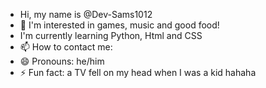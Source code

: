 - Hi, my name is @Dev-Sams1012
- 👀 I'm interested in games, music and good food! 
- I'm currently learning Python, Html and CSS
- 📫 How to contact me: 
- 😄 Pronouns: he/him
- ⚡ Fun fact: a TV fell on my head when I was a kid hahaha
